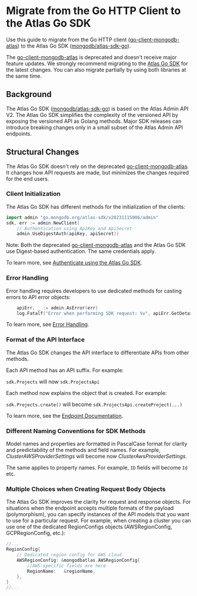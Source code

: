 # Migrate from the Go HTTP Client to the Atlas Go SDK

Use this guide to migrate from the Go HTTP client ([go-client-mongodb-atlas](https://github.com/mongodb/go-client-mongodb-atlas)) to the Atlas Go SDK ([mongodb/atlas-sdk-go](https://github.com/mongodb/atlas-sdk-go)).

The [go-client-mongodb-atlas](https://github.com/mongodb/go-client-mongodb-atlas) is deprecated and doesn't receive major feature updates. We strongly recommend migrating to the [Atlas Go SDK](https://github.com/mongodb/atlas-sdk-go) for the latest changes. You can also migrate partially by using both libraries at the same time. 

## Background

The Atlas Go SDK ([mongodb/atlas-sdk-go](https://github.com/mongodb/atlas-sdk-go)) is based on the Atlas Admin API V2. 
The Atlas Go SDK simplifies the complexity of the versioned API by exposing the versioned API as Golang methods. Major SDK releases can introduce breaking changes only in a small subset of the Atlas Admin API endpoints.

## Structural Changes

The Atlas Go SDK doesn't rely on the deprecated [go-client-mongodb-atlas](https://github.com/mongodb/go-client-mongodb-atlas). It changes how API requests are made, but minimizes the changes required for the end users.

### Client Initialization

The Atlas Go SDK has different methods for the initialization of the clients:

```go
import admin "go.mongodb.org/atlas-sdk/v20231115006/admin" 
sdk, err := admin.NewClient(
    // Authentication using ApiKey and ApiSecret
    admin.UseDigestAuth(apiKey, apiSecret))
```

Note: Both the deprecated [go-client-mongodb-atlas](https://github.com/mongodb/go-client-mongodb-atlas) and the Atlas Go SDK use Digest-based authentication. The same credentials apply. 

To learn more, see [Authenticate using the Atlas Go SDK](https://github.com/mongodb/atlas-sdk-go/blob/main/docs/doc_4_authentication.md).

### Error Handling 

Error handling requires developers to use dedicated methods for casting errors to API error objects:

```go
    apiErr, _ := admin.AsError(err)
    log.Fatalf("Error when performing SDK request: %v", apiErr.GetDetail())
```
To learn more, see [Error Handling](https://github.com/mongodb/atlas-sdk-go/blob/main/docs/doc_2_error_handling.md).

### Format of the API Interface

The Atlas Go SDK changes the API interface to differentiate APIs from other methods.  

Each API method has an API suffix. For example:

`sdk.Projects` will now `sdk.ProjectsApi`

Each method now explains the object that is created. For example:

`sdk.Projects.create()` will become `sdk.ProjectsApi.createProject(...)`

To learn more, see the [Endpoint Documentation](https://github.com/mongodb/atlas-sdk-go/blob/main/docs/doc_last_reference.md).

### Different Naming Conventions for SDK Methods

Model names and properties are formatted in PascalCase format for clarity and predictability of the methods and field names. 
For example, _ClusterAWSProviderSettings_ will become now _ClusterAwsProviderSettings_.  

The same applies to property names. For example, `ID` fields will become `Id` etc. 

### Multiple Choices when Creating Request Body Objects

The Atlas Go SDK improves the clarity for request and response objects. For situations when the endpoint accepts multiple formats of the payload (polymorphism), you can specify instances of the API models that you want to use for a particular request. For example, when creating a cluster you can use one of the dedicated RegionConfigs objects (AWSRegionConfig, GCPRegionConfig, etc.): 


```go
//...
RegionConfig{
 	// Dedicated region config for AWS cloud
    AWSRegionConfig: &mongodbatlas.AWSRegionConfig{
        //AWS-specific fields are here
        RegionName:   &regionName, 
    },
}
//...
```
